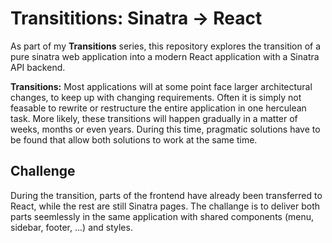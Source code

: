 # Transititions: Sinatra → React

As part of my **Transitions** series, this repository explores the transition of a pure sinatra web application into a modern React application with a Sinatra API backend.

**Transitions:** Most applications will at some point face larger architectural changes, to keep up with changing requirements. Often it is simply not feasable to rewrite or restructure the entire application in one herculean task. More likely, these transitions will happen gradually in a matter of weeks, months or even years. During this time, pragmatic solutions have to be found that allow both solutions to work at the same time.

## Challenge

During the transition, parts of the frontend have already been transferred to React, while the rest are still Sinatra pages. The challange is to deliver both parts seemlessly in the same application with shared components (menu, sidebar, footer, ...) and styles.
